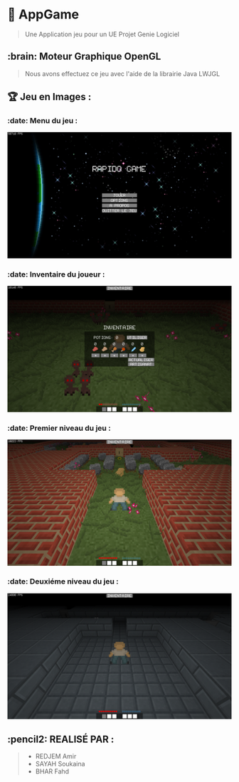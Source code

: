 # :snail: AppGame

> Une Application jeu pour un UE Projet Genie Logiciel

<h2> :brain: Moteur Graphique OpenGL</h2>

> Nous avons effectuez ce jeu avec l'aide de la librairie Java LWJGL 

<h2> 🏆 Jeu en Images :</h2>

<h3> :date: Menu du jeu :</h3>

![alt text](./git/imageMenu.PNG?raw=true)

<h3> :date: Inventaire du joueur :</h3>

![alt text](./git/imageInventaire.PNG?raw=true)

<h3> :date: Premier niveau du jeu :</h3>

![alt text](./git/imageNiveau1.PNG?raw=true)

<h3> :date: Deuxiéme niveau du jeu :</h3>

![alt text](./git/imageNiveau2.PNG?raw=true)

<h2> :pencil2: REALISÉ PAR : </h2>

> - REDJEM Amir
> - SAYAH Soukaina
> - BHAR Fahd
